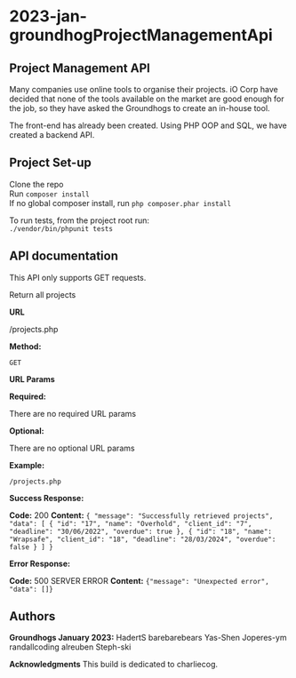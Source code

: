 # 2023-jan-groundhogProjectManagementApi

## Project Management API

Many companies use online tools to organise their projects. iO Corp have decided that none of the tools available on the market are good enough for the job, so they have asked the Groundhogs to create an in-house tool.

The front-end has already been created. Using PHP OOP and SQL, we have created a backend API. 


## Project Set-up

Clone the repo  
Run `composer install`  
If no global composer install, run `php composer.phar install`

To run tests, from the project root run:  
`./vendor/bin/phpunit tests`


## API documentation

This API only supports GET requests.

Return all projects

**URL**

/projects.php

**Method:**

`GET`

**URL Params**

**Required:**

There are no required URL params

**Optional:**

There are no optional URL params

**Example:**

`/projects.php`

**Success Response:**

**Code:** 200 
**Content:** 
`{
"message": "Successfully retrieved projects",
"data": [
  {
    "id": "17",
    "name": "Overhold",
    "client_id": "7",
    "deadline": "30/06/2022",
    "overdue": true
  },
  {
    "id": "18",
    "name": "Wrapsafe",
    "client_id": "18",
    "deadline": "28/03/2024",
    "overdue": false
  }
]
}`

**Error Response:**

**Code:** 500 SERVER ERROR 
**Content:** `{"message": "Unexpected error", "data": []}`

## Authors

**Groundhogs January 2023:**
HadertS barebarebears Yas-Shen Joperes-ym randallcoding alreuben Steph-ski

**Acknowledgments**
This build is dedicated to charliecog.
